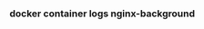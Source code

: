 <!DOCTYPE html>
<html>
<head>
  <meta charset="UTF-8">
  <title>Commands</title>
</head>
<body>
<h3>docker container logs nginx-background</h3>
</body>
</html>
